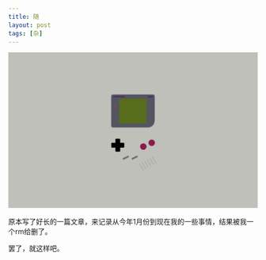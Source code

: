 ```yaml
---
title: 随
layout: post
tags: [杂]
---
```




![snow](/media/files/good_old_times.png)


原本写了好长的一篇文章，来记录从今年1月份到现在我的一些事情，结果被我一个rm给删了。

罢了，就这样吧。
